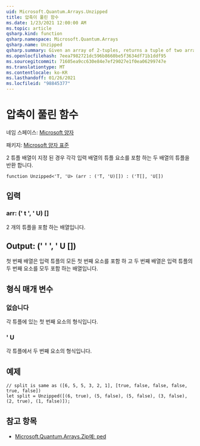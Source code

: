 ```yaml
---
uid: Microsoft.Quantum.Arrays.Unzipped
title: 압축이 풀린 함수
ms.date: 1/23/2021 12:00:00 AM
ms.topic: article
qsharp.kind: function
qsharp.namespace: Microsoft.Quantum.Arrays
qsharp.name: Unzipped
qsharp.summary: Given an array of 2-tuples, returns a tuple of two arrays, each containing the elements of the tuples of the input array.
ms.openlocfilehash: 7eea7982721dc596b8660be5f3634df71b1ddf95
ms.sourcegitcommit: 71605ea9cc630e84e7ef29027e1f0ea06299747e
ms.translationtype: MT
ms.contentlocale: ko-KR
ms.lasthandoff: 01/26/2021
ms.locfileid: "98845377"
---
```

# <a name="unzipped-function"></a>압축이 풀린 함수

네임 스페이스: [Microsoft 양자](xref:Microsoft.Quantum.Arrays)

패키지: [Microsoft 양자 표준](https://nuget.org/packages/Microsoft.Quantum.Standard)


2 튜플 배열이 지정 된 경우 각각 입력 배열의 튜플 요소를 포함 하는 두 배열의 튜플을 반환 합니다.

```qsharp
function Unzipped<'T, 'U> (arr : ('T, 'U)[]) : ('T[], 'U[])
```


## <a name="input"></a>입력

### <a name="arr--tu"></a>arr: (' t ', ' U) []

2 개의 튜플을 포함 하는 배열입니다.



## <a name="output--tu"></a>Output: (' ' ', ' U [])

첫 번째 배열은 입력 튜플의 모든 첫 번째 요소를 포함 하 고 두 번째 배열은 입력 튜플의 두 번째 요소를 모두 포함 하는 배열입니다.

## <a name="type-parameters"></a>형식 매개 변수

### <a name="t"></a>없습니다

각 튜플에 있는 첫 번째 요소의 형식입니다.
### <a name="u"></a>' U

각 튜플에서 두 번째 요소의 형식입니다.

## <a name="example"></a>예제

```qsharp
// split is same as ([6, 5, 5, 3, 2, 1], [true, false, false, false, true, false])
let split = Unzipped([(6, true), (5, false), (5, false), (3, false), (2, true), (1, false)]);
```

## <a name="see-also"></a>참고 항목

- [Microsoft.Quantum.Arrays.Zip예: ped](xref:Microsoft.Quantum.Arrays.Zipped)